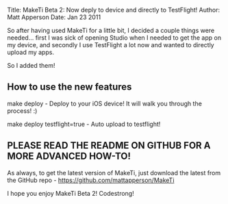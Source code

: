 Title: MakeTi Beta 2: Now deply to device and directly to TestFlight!
Author: Matt Apperson
Date: Jan 23 2011

So after having used MakeTi for a little bit, I decided a couple things were needed... first I was sick of opening Studio when I needed to get the app on my device, and secondly I use TestFlight a lot now and wanted to directly upload my apps.

So I added them!

## How to use the new features

make deploy - Deploy to your iOS device! It will walk you through the process! :)

make deploy testflight=true - Auto upload to testflight!

## PLEASE READ THE README ON GITHUB FOR A MORE ADVANCED HOW-TO!

As always, to get the latest version of MakeTi, just download the latest from the GitHub repo - https://github.com/mattapperson/MakeTi

I hope you enjoy MakeTi Beta 2! Codestrong!